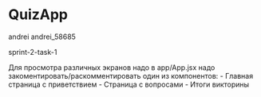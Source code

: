 # QuizApp

andrei
andrei_58685

sprint-2-task-1

Для просмотра различных экранов надо в app/App.jsx надо закоментировать/раскомментировать один из компонентов:
<Welcome /> - Главная страница с приветствием
<Question /> - Страница с вопросами
<Result /> - Итоги викторины
